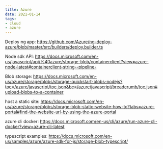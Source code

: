 ```yaml
---
title: Azure
date: 2021-01-14
tags:
- cloud
- azure
---
```


Deploy ng app: https://github.com/Azure/ng-deploy-azure/blob/master/src/builders/deploy.builder.ts

Node sdk API: https://docs.microsoft.com/en-us/javascript/api/%40azure/storage-blob/containerclient?view=azure-node-latest#containerclient-string--pipeline-

Blob storage: https://docs.microsoft.com/en-us/azure/storage/blobs/storage-quickstart-blobs-nodejs?toc=/azure/javascript/toc.json&bc=/azure/javascript/breadcrumb/toc.json#upload-blobs-to-a-container

host a static site: https://docs.microsoft.com/en-us/azure/storage/blobs/storage-blob-static-website-how-to?tabs=azure-portal#find-the-website-url-by-using-the-azure-portal

azure cli docker: https://docs.microsoft.com/en-us/cli/azure/run-azure-cli-docker?view=azure-cli-latest

typescript examples: https://docs.microsoft.com/en-us/samples/azure/azure-sdk-for-js/storage-blob-typescript/